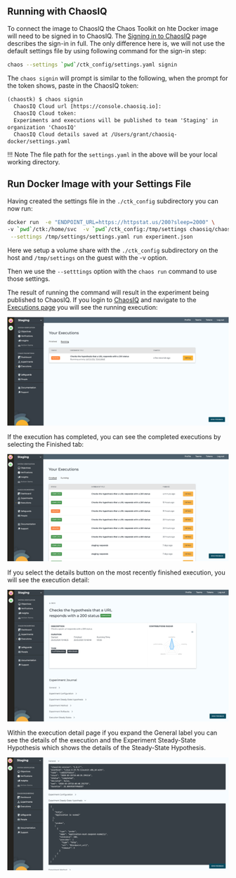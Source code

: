 
## Running with ChaosIQ

To connect the image to ChaosIQ the Chaos Toolkit on hte Docker image will need
to be signed in to ChaosIQ.  The [Signing in to ChaosIQ][SignChaosIQ] page
describes the sign-in in full. The only difference here is, we will not use the default settings file by using following command for the sign-in step:

```bash
chaos --settings `pwd`/ctk_config/settings.yaml signin
```
The  `chaos signin` will prompt is similar to the following, when the  prompt for the token shows, paste in the ChaosIQ token:

```
(chaostk) $ chaos signin
  ChaosIQ Cloud url [https://console.chaosiq.io]:
  ChaosIQ Cloud token:
  Experiments and executions will be published to team 'Staging' in organization 'ChaosIQ'
  ChaosIQ Cloud details saved at /Users/grant/chaosiq-docker/settings.yaml
```
!!! Note
    The file path for the ```settings.yaml``` in the above will be your local working directory.

## Run Docker Image with your Settings File

Having created the settings file in the ```./ctk_config``` subdirectory you can now run:

```bash
docker run  -e "ENDPOINT_URL=https://httpstat.us/200?sleep=2000" \
-v `pwd`/ctk:/home/svc  -v `pwd`/ctk_config:/tmp/settings chaosiq/chaostoolkit \
 --settings /tmp/settings/settings.yaml run experiment.json
```

Here we setup a volume share with the ```./ctk_config``` subdirectory on the host and ```/tmp/settings``` on the guest with the -v option.

Then we use the ```--setttings``` option with the ```chaos run``` command to use those settings.

The result of running the command will result in the experiment being published to ChaosIQ. If you login to [ChaosIQ][] and navigate to the [Executions page][ExecutionsPage] you will see the running execution:

![Execution Running][ExecutionRunning]

If the execution has completed, you can see the completed executions by selecting the Finished tab:

![Execution complete][ExecutionComplete]

If you select the details button on the most recently finished execution, you will see the execution detail:

![Execution Detail][ExecutionDetail]

Within the execution detail page if you expand the General label you can see the details of the execution and the Experiment Steady-State Hypothesis which shows the details of the Steady-State Hypothesis.

![General and SSH view][General_SSH]

[ChaosToolkit]: https://chaostoolkit.org/
[ChaosIQCloud]: https://pypi.org/project/chaosiq-cloud/
[InstallCtk]: /gettingstarted/prerequisites
[SignChaosIQ]: /gettingstarted/signin/
[ChaosIQ]: https://console.chaosiq.io
[ChaosIQTokens]:https://console.chaosiq.io/tokens
[ExecutionsPage]: https://console.chaosiq.io/ChaosIQ/executions/finished
[ExecutionRunning]: ./assets/execution-running.png
[ExecutionComplete]: ./assets/executions-page.png
[ExecutionDetail]: ./assets/execution-detail.png
[General_SSH]: ./assets/general-ssh-view.png